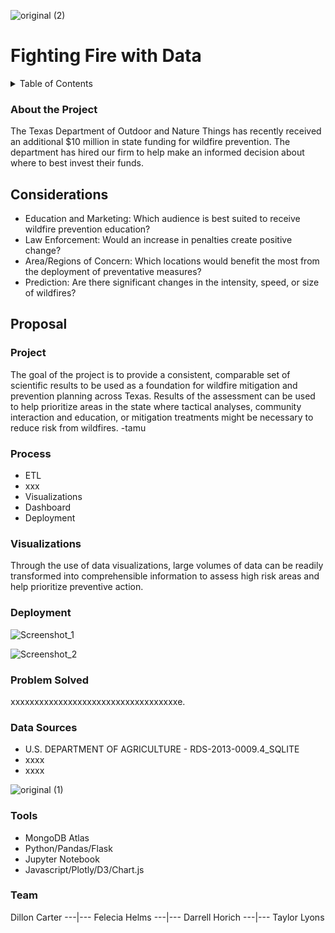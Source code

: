 
![original (2)](https://user-images.githubusercontent.com/82190357/137583931-03c513ea-a48b-441b-be67-ff8462385408.jpg)



#                                                               Fighting Fire with Data

<details>
  <summary>Table of Contents</summary>
  <ol>
    <li><a href="#process">Process</a></li>
    <li><a href="#deployment">Deployment</a></li>
    <li><a href="#data-sources">Sources</a></li>
  </ol>
</details>

### About the Project

The Texas Department of Outdoor and Nature Things has recently received an additional $10 million in state funding for wildfire prevention. The department has hired our firm to help make an informed decision about where to best invest their funds.

## Considerations
- Education and Marketing: Which audience is best suited to receive wildfire prevention education?
- Law Enforcement: Would an increase in penalties create positive change?
- Area/Regions of Concern: Which locations would benefit the most from the deployment of preventative measures?
- Prediction: Are there significant changes in the intensity, speed, or size of wildfires?

## Proposal

### Project
The goal of the project is to provide a consistent, comparable set of scientific results to be used as a foundation for wildfire mitigation and prevention planning across Texas. Results of the assessment can be used to help prioritize areas in the state where tactical analyses, community interaction and education, or mitigation treatments might be necessary to reduce risk from wildfires. -tamu

### Process
- ETL
- xxx
- Visualizations
- Dashboard
- Deployment


### Visualizations
Through the use of data visualizations, large volumes of data can be readily transformed into comprehensible information to assess high risk areas and help prioritize preventive action.

### Deployment




![Screenshot_1](https://user-images.githubusercontent.com/82190357/137281183-61a99571-7f9b-44b2-a7e6-bc53a48d4028.png)





![Screenshot_2](https://user-images.githubusercontent.com/82190357/137281299-81037403-39f6-4d31-bdc9-b2740cc2330a.png)


### Problem Solved
xxxxxxxxxxxxxxxxxxxxxxxxxxxxxxxxxxxe.


### Data Sources
- U.S. DEPARTMENT OF AGRICULTURE - RDS-2013-0009.4_SQLITE
- xxxx
- xxxx

![original (1)](https://user-images.githubusercontent.com/82190357/137281572-0335e82c-8b80-4629-ba77-f52850a4988b.jpg)

### Tools
- MongoDB Atlas
- Python/Pandas/Flask
- Jupyter Notebook
- Javascript/Plotly/D3/Chart.js

### Team
Dillon Carter ---|--- Felecia Helms ---|--- Darrell Horich ---|--- Taylor Lyons


